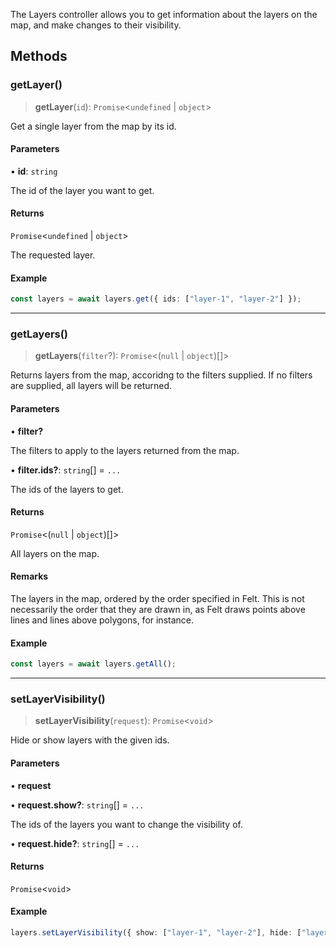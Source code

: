 The Layers controller allows you to get information about the layers on the
map, and make changes to their visibility.

## Methods

### getLayer()

> **getLayer**(`id`): `Promise`\<`undefined` \| `object`\>

Get a single layer from the map by its id.

#### Parameters

• **id**: `string`

The id of the layer you want to get.

#### Returns

`Promise`\<`undefined` \| `object`\>

The requested layer.

#### Example

```typescript
const layers = await layers.get({ ids: ["layer-1", "layer-2"] });
```

***

### getLayers()

> **getLayers**(`filter`?): `Promise`\<(`null` \| `object`)[]\>

Returns layers from the map, accoridng to the filters supplied. If no
filters are supplied, all layers will be returned.

#### Parameters

• **filter?**

The filters to apply to the layers returned from the map.

• **filter.ids?**: `string`[] = `...`

The ids of the layers to get.

#### Returns

`Promise`\<(`null` \| `object`)[]\>

All layers on the map.

#### Remarks

The layers in the map, ordered by the order specified in Felt. This is not
necessarily the order that they are drawn in, as Felt draws points above
lines and lines above polygons, for instance.

#### Example

```typescript
const layers = await layers.getAll();
```

***

### setLayerVisibility()

> **setLayerVisibility**(`request`): `Promise`\<`void`\>

Hide or show layers with the given ids.

#### Parameters

• **request**

• **request.show?**: `string`[] = `...`

The ids of the layers you want to change the visibility of.

• **request.hide?**: `string`[] = `...`

#### Returns

`Promise`\<`void`\>

#### Example

```typescript
layers.setLayerVisibility({ show: ["layer-1", "layer-2"], hide: ["layer-3"] });
```
